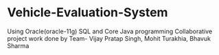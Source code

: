 # Vehicle-Evaluation-System
Using Oracle(oracle-11g) SQL and Core Java programming
Collaborative project work done by Team- Vijay Pratap Singh, Mohit Turakhia, Bhavuk Sharma

